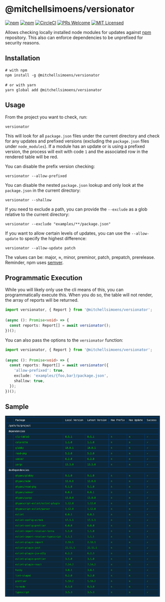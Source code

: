 # @mitchellsimoens/versionator

[![npm](https://img.shields.io/npm/v/@mitchellsimoens/versionator.svg)](https://www.npmjs.com/package/@mitchellsimoens/versionator)
[![npm](https://img.shields.io/npm/dm/@mitchellsimoens/versionator.svg)](https://www.npmjs.com/package/@mitchellsimoens/versionator)
[![CircleCI](https://circleci.com/gh/mitchellsimoens/versionator.svg?style=svg&circle-token=a552b2094264094f567d0e9c0e1c76d6e44b7a04)](https://circleci.com/gh/mitchellsimoens/versionator)
[![PRs Welcome](https://img.shields.io/badge/PRs-welcome-brightgreen.svg?style=flat-square)](http://makeapullrequest.com)
[![MIT Licensed](https://img.shields.io/badge/license-MIT-blue.svg?style=flat-square)](./LICENSE)

Allows checking locally installed node modules for updates against [npm](https://www.npmjs.com/) repository. This also can enforce dependencies to be unprefixed for security reasons.

## Installation

```shell
# with npm
npm install -g @mitchellsimoens/versionator

# or with yarn
yarn global add @mitchellsimoens/versionator
```

## Usage

From the project you want to check, run:

```shell
versionator
```

This will look for all `package.json` files under the current directory and check for any updates and prefixed versions (excluding the `package.json` files under `node_modules`). If a module has an update or is using a prefixed version, the process will exit with code `1` and the associated row in the rendered table will be red.

You can disable the prefix version checking:

```shell
versionator --allow-prefixed
```

You can disable the nested `package.json` lookup and only look at the `package.json` in the current directory:

```shell
versionator --shallow
```

If you need to exclude a path, you can provide the `--exclude` as a glob relative to the current directory:

```shell
versionator --exclude "examples/**/package.json"
```

If you want to allow certain levels of updates, you can use the `--allow-update` to specify the highest difference:

```shell
versionator --allow-update patch
```

The values can be: major, ≈, minor, preminor, patch, prepatch, prerelease. Reminder, npm uses [semver](https://semver.org/).

## Programmatic Execution

While you will likely only use the cli means of this, you can programmatically execute this. When you do so, the table will not render, the array of reports will be returned.

```typescript
import versionator, { Report } from '@mitchellsimoens/versionator';

(async (): Promise<void> => {
  const reports: Report[] = await versionator();
})();
```

You can also pass the options to the `versionator` function:

```typescript
import versionator, { Report } from '@mitchellsimoens/versionator';

(async (): Promise<void> => {
  const reports: Report[] = await versionator({
    'allow-prefixed': true,
    exclude: 'examples/{foo,bar}/package.json',
    shallow: true,
  });
})();
```

## Sample

<center><img width="550" style="margin-bottom: 20px;" src="assets/sample.png" /></center>
